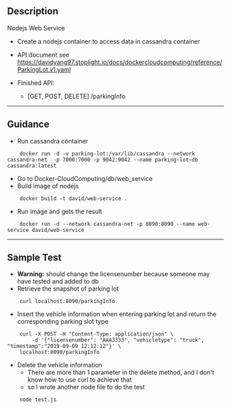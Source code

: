 ## Description

Nodejs Web Service

- Create a nodejs container to access data in cassandra container

- API document see https://davidyang97.stoplight.io/docs/dockercloudcomputing/reference/ParkingLot.v1.yaml

- Finished API:
	- [GET, POST, DELETE] /parkingInfo
***
## Guidance
- Run cassandra container
```
	docker run -d -v parking-lot:/var/lib/cassandra --network cassandra-net  -p 7000:7000 -p 9042:9042 --name parking-lot-db cassandra:latest
```
- Go to Docker-CloudComputing/db/web_service
- Build image of nodejs
```
	docker build -t david/web-service .
```
- Run image and gets the result
```
	docker run -d --network cassandra-net -p 8090:8090 --name web-service david/web-service
```
***
## Sample Test
- **Warning:** should change the licensenumber because someone may have tested and added to db
- Retrieve the snapshot of parking lot
```
	curl localhost:8090/parkingInfo
```
- Insert the vehicle information when entering parking lot and return the corresponding parking slot type
```
	curl -X POST -H "Content-Type: application/json" \
    	-d '{"licensenumber": "AAA3333", "vehicletype": "truck", "timestamp":"2019-09-09 12:12:12"}' \
	localhost:8090/parkingInfo
```
- Delete the vehicle information
	- There are more than 1 parameter in the delete method, and I don't know how to use curl to achieve that
	- so I wrote another node file to do the test
```
	node test.js
```
